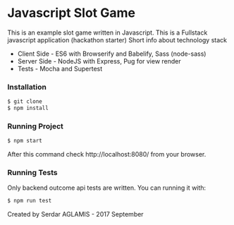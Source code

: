 # Javascript Slot Game

This is an example slot game written in Javascript. This is a Fullstack javascript application (hackathon starter) Short info about technology stack

  - Client Side - ES6 with Browserify and Babelify, Sass (node-sass)
  - Server Side - NodeJS with Express, Pug for view render
  - Tests - Mocha and Supertest

### Installation

```sh
$ git clone
$ npm install
```

### Running Project

```sh
$ npm start
```

After this command check http://localhost:8080/ from your browser.

### Running Tests
Only backend outcome api tests are written. You can running it with:

```sh
$ npm run test
```

Created by Serdar AGLAMIS - 2017 September
